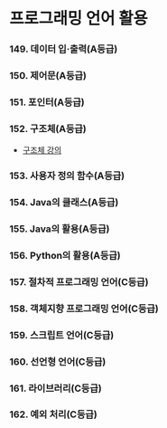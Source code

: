 # 프로그래밍 언어 활용

### 149. 데이터 입·출력(A등급)

### 150. 제어문(A등급)

### 151. 포인터(A등급)

### 152. 구조체(A등급)

- [구조체 강의](https://www.youtube.com/watch?v=-8EAhLTetQs)

### 153. 사용자 정의 함수(A등급)

### 154. Java의 클래스(A등급)

### 155. Java의 활용(A등급)

### 156. Python의 활용(A등급)

### 157. 절차적 프로그래밍 언어(C등급)

### 158. 객체지향 프로그래밍 언어(C등급)

### 159. 스크립트 언어(C등급)

### 160. 선언형 언어(C등급)

### 161. 라이브러리(C등급)

### 162. 예외 처리(C등급)
